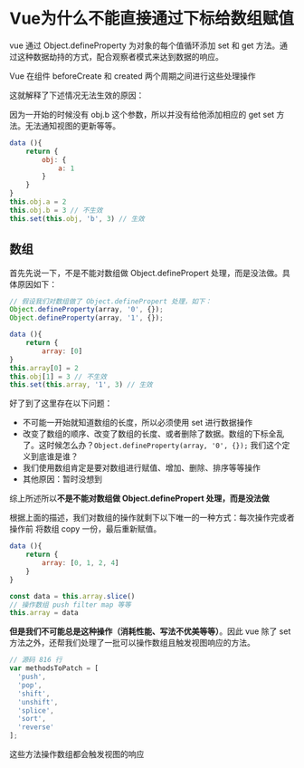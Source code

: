 # Vue为什么不能直接通过下标给数组赋值

vue 通过 Object.defineProperty 为对象的每个值循环添加 set 和 get 方法。通过这种数据劫持的方式，配合观察者模式来达到数据的响应。

Vue 在组件 beforeCreate 和 created 两个周期之间进行这些处理操作

这就解释了下述情况无法生效的原因：

因为一开始的时候没有 obj.b 这个参数，所以并没有给他添加相应的 get set 方法。无法通知视图的更新等等。

```js
data (){
    return {
        obj: {
            a: 1
        }
    }
}
this.obj.a = 2
this.obj.b = 3 // 不生效
this.set(this.obj, 'b', 3) // 生效
```

## 数组

首先先说一下，不是不能对数组做 Object.definePropert 处理，而是没法做。具体原因如下：

```js
// 假设我们对数组做了 Object.definePropert 处理，如下：
Object.defineProperty(array, '0', {});
Object.defineProperty(array, '1', {});

data (){
    return {
        array: [0]
}
this.array[0] = 2
this.obj[1] = 3 // 不生效
this.set(this.array, '1', 3) // 生效
```

好了到了这里存在以下问题：

* 不可能一开始就知道数组的长度，所以必须使用 set 进行数据操作
* 改变了数组的顺序、改变了数组的长度、或者删除了数据。数组的下标全乱了。这时候怎么办？`Object.defineProperty(array, '0', {});` 我们这个定义到底谁是谁？
* 我们使用数组肯定是要对数组进行赋值、增加、删除、排序等等操作
* 其他原因：暂时没想到
  
综上所述所以**不是不能对数组做 Object.definePropert 处理，而是没法做**

根据上面的描述，我们对数组的操作就剩下以下唯一的一种方式：每次操作完或者操作前 将数组 copy 一份，最后重新赋值。

```js
data (){
    return {
        array: [0, 1, 2, 4]
    }
}

const data = this.array.slice()
// 操作数组 push filter map 等等
this.array = data
```

**但是我们不可能总是这种操作（消耗性能、写法不优美等等）**。因此 vue 除了 set 方法之外，还帮我们处理了一批可以操作数组且触发视图响应的方法。

``` js
// 源码 816 行
var methodsToPatch = [
  'push',
  'pop',
  'shift',
  'unshift',
  'splice',
  'sort',
  'reverse'
];
```

这些方法操作数组都会触发视图的响应